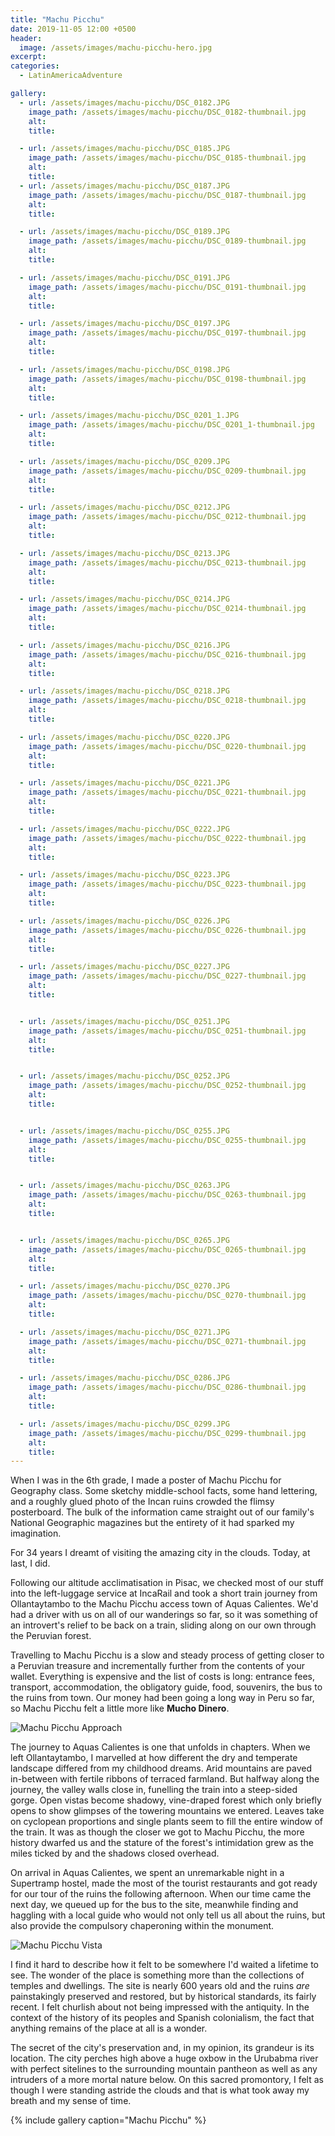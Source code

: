```yaml
---
title: "Machu Picchu"
date: 2019-11-05 12:00 +0500
header: 
  image: /assets/images/machu-picchu-hero.jpg
excerpt: 
categories: 
  - LatinAmericaAdventure

gallery:
  - url: /assets/images/machu-picchu/DSC_0182.JPG
    image_path: /assets/images/machu-picchu/DSC_0182-thumbnail.jpg
    alt:
    title:

  - url: /assets/images/machu-picchu/DSC_0185.JPG
    image_path: /assets/images/machu-picchu/DSC_0185-thumbnail.jpg
    alt:
    title:
  - url: /assets/images/machu-picchu/DSC_0187.JPG
    image_path: /assets/images/machu-picchu/DSC_0187-thumbnail.jpg
    alt:
    title:

  - url: /assets/images/machu-picchu/DSC_0189.JPG
    image_path: /assets/images/machu-picchu/DSC_0189-thumbnail.jpg
    alt:
    title:

  - url: /assets/images/machu-picchu/DSC_0191.JPG
    image_path: /assets/images/machu-picchu/DSC_0191-thumbnail.jpg
    alt:
    title:

  - url: /assets/images/machu-picchu/DSC_0197.JPG
    image_path: /assets/images/machu-picchu/DSC_0197-thumbnail.jpg
    alt:
    title:

  - url: /assets/images/machu-picchu/DSC_0198.JPG
    image_path: /assets/images/machu-picchu/DSC_0198-thumbnail.jpg
    alt:
    title:

  - url: /assets/images/machu-picchu/DSC_0201_1.JPG
    image_path: /assets/images/machu-picchu/DSC_0201_1-thumbnail.jpg
    alt:
    title:

  - url: /assets/images/machu-picchu/DSC_0209.JPG
    image_path: /assets/images/machu-picchu/DSC_0209-thumbnail.jpg
    alt:
    title:

  - url: /assets/images/machu-picchu/DSC_0212.JPG
    image_path: /assets/images/machu-picchu/DSC_0212-thumbnail.jpg
    alt:
    title:

  - url: /assets/images/machu-picchu/DSC_0213.JPG
    image_path: /assets/images/machu-picchu/DSC_0213-thumbnail.jpg
    alt:
    title:

  - url: /assets/images/machu-picchu/DSC_0214.JPG
    image_path: /assets/images/machu-picchu/DSC_0214-thumbnail.jpg
    alt:
    title:

  - url: /assets/images/machu-picchu/DSC_0216.JPG
    image_path: /assets/images/machu-picchu/DSC_0216-thumbnail.jpg
    alt:
    title:

  - url: /assets/images/machu-picchu/DSC_0218.JPG
    image_path: /assets/images/machu-picchu/DSC_0218-thumbnail.jpg
    alt:
    title:

  - url: /assets/images/machu-picchu/DSC_0220.JPG
    image_path: /assets/images/machu-picchu/DSC_0220-thumbnail.jpg
    alt:
    title:

  - url: /assets/images/machu-picchu/DSC_0221.JPG
    image_path: /assets/images/machu-picchu/DSC_0221-thumbnail.jpg
    alt:
    title:

  - url: /assets/images/machu-picchu/DSC_0222.JPG
    image_path: /assets/images/machu-picchu/DSC_0222-thumbnail.jpg
    alt:
    title:

  - url: /assets/images/machu-picchu/DSC_0223.JPG
    image_path: /assets/images/machu-picchu/DSC_0223-thumbnail.jpg
    alt:
    title:

  - url: /assets/images/machu-picchu/DSC_0226.JPG
    image_path: /assets/images/machu-picchu/DSC_0226-thumbnail.jpg
    alt:
    title:

  - url: /assets/images/machu-picchu/DSC_0227.JPG
    image_path: /assets/images/machu-picchu/DSC_0227-thumbnail.jpg
    alt:
    title:


  - url: /assets/images/machu-picchu/DSC_0251.JPG
    image_path: /assets/images/machu-picchu/DSC_0251-thumbnail.jpg
    alt:
    title:


  - url: /assets/images/machu-picchu/DSC_0252.JPG
    image_path: /assets/images/machu-picchu/DSC_0252-thumbnail.jpg
    alt:
    title:


  - url: /assets/images/machu-picchu/DSC_0255.JPG
    image_path: /assets/images/machu-picchu/DSC_0255-thumbnail.jpg
    alt:
    title:


  - url: /assets/images/machu-picchu/DSC_0263.JPG
    image_path: /assets/images/machu-picchu/DSC_0263-thumbnail.jpg
    alt:
    title:


  - url: /assets/images/machu-picchu/DSC_0265.JPG
    image_path: /assets/images/machu-picchu/DSC_0265-thumbnail.jpg
    alt:
    title:

  - url: /assets/images/machu-picchu/DSC_0270.JPG
    image_path: /assets/images/machu-picchu/DSC_0270-thumbnail.jpg
    alt:
    title:

  - url: /assets/images/machu-picchu/DSC_0271.JPG
    image_path: /assets/images/machu-picchu/DSC_0271-thumbnail.jpg
    alt:
    title:

  - url: /assets/images/machu-picchu/DSC_0286.JPG
    image_path: /assets/images/machu-picchu/DSC_0286-thumbnail.jpg
    alt:
    title:

  - url: /assets/images/machu-picchu/DSC_0299.JPG
    image_path: /assets/images/machu-picchu/DSC_0299-thumbnail.jpg
    alt:
    title:
---
```


When I was in the 6th grade, I made a poster of Machu Picchu for Geography class.  Some sketchy middle-school facts, some hand lettering, and a roughly glued photo of the Incan ruins crowded the flimsy posterboard.  The bulk of the information came straight out of our family's National Geographic magazines but the entirety of it had sparked my imagination.  

For 34 years I dreamt of visiting the amazing city in the clouds.  Today, at last, I did.

Following our altitude acclimatisation in Pisac, we checked most of our stuff into the left-luggage service at IncaRail and took a short train journey from Ollantaytambo to the Machu Picchu access town of Aquas Calientes.  We'd had a driver with us on all of our wanderings so far, so it was something of an introvert's relief to be back on a train, sliding along on our own through the Peruvian forest.

Travelling to Machu Picchu is a slow and steady process of getting closer to a Peruvian treasure and incrementally further from the contents of your wallet.  Everything is expensive and the list of costs is long: entrance fees, transport, accommodation, the obligatory guide, food, souvenirs, the bus to the ruins from town.  Our money had been going a long way in Peru so far, so Machu Picchu felt a little more like **Mucho Dinero**.

![Machu Picchu Approach](/assets/images/machu-picchu-approach.jpg)

The journey to Aquas Calientes is one that unfolds in chapters.  When we left Ollantaytambo, I marvelled at how different the dry and temperate landscape differed from my childhood dreams.  Arid mountains are paved in-between with fertile ribbons of terraced farmland. But halfway along the journey, the valley walls close in, funelling the train into a steep-sided gorge.  Open vistas become shadowy, vine-draped forest which only briefly opens to show glimpses of the towering mountains we entered. Leaves take on cyclopean proportions and single plants seem to fill the entire window of the train. It was as though the closer we got to Machu Picchu, the more history dwarfed us and the stature of the forest's intimidation grew as the miles ticked by and the shadows closed overhead. 

On arrival in Aquas Calientes, we spent an unremarkable night in a Supertramp hostel, made the most of the tourist restaurants and got ready for our tour of the ruins the following afternoon.  When our time came the next day, we queued up for the bus to the site, meanwhile finding and haggling with a local guide who would not only tell us all about the ruins, but also provide the compulsory chaperoning within the monument. 

![Machu Picchu Vista](/assets/images/machu-picchu-vista.jpg)

I find it hard to describe how it felt to be somewhere I'd waited a lifetime to see. The wonder of the place is something more than the collections of temples and dwellings.  The site is nearly 600 years old and the ruins _are_ painstakingly preserved and restored, but by historical standards, its fairly recent. I felt churlish about not being impressed with the antiquity. In the context of the history of its peoples and Spanish colonialism, the fact that anything remains of the place at all is a wonder. 

The secret of the city's preservation and, in my opinion, its grandeur is its location.  The city perches high above a  huge oxbow in the Urubabma river with perfect sitelines to the surrounding mountain pantheon as well as any intruders of a more mortal nature below.  On this sacred promontory, I felt as though I were standing astride the clouds and that is what took away my breath and my sense of time.

{% include gallery caption="Machu Picchu" %}

